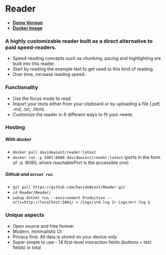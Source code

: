 # Reader
- **[Demo Version](https://reader.davidewiest.com/)**
- **[Docker Image](https://hub.docker.com/r/davidewiest/reader)**

### A highly customizable reader built as a direct alternative to paid speed-readers.
- Speed-reading concepts such as chunking, pacing and highlighting are built into this reader.
- Start by reading the example text to get used to this kind of reading.
- Over time, increase reading speed.
### Functionality
- Use the focus mode to read.
- Import your texts either from your clipboard or by uploading a file (.pdf, .md, .txt, .html).
- Customize the reader in 9 different ways to fit your needs.

### Hosting
##### With docker
- `docker pull davidewiest/reader:latest`
- `docker run -p 5001:8080 davidewiest/reader:latest` (ports in the form of -p <reachablePort>:8080, where reachablePort is the accessible one)

##### Github and `dotnet run`
- `git pull https://github.com/DavideWiest/Reader.git`
- `cd Reader/Reader/`
- `nohup dotnet run --environment Production --urls=http://localhost:5001/ > /Logs/std.log 2> Logs/err.log &`

### Unique aspects
- Open source and free forever
- Modern, minimalistic UI
- Privacy first: All data is stored on your device only.
- Super simple to use - 14 first-level interaction fields (buttons + text fields) in total
